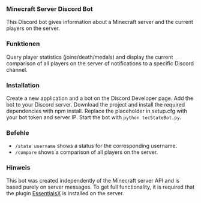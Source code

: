 ### Minecraft Server Discord Bot
This Discord bot gives information about a Minecraft server and the current players on the server.

### Funktionen

Query player statistics (joins/death/medals) and display the current comparison of all players on the server
of notifications to a specific Discord channel.

### Installation
Create a new application and a bot on the Discord Developer page.
Add the bot to your Discord server.
Download the project and install the required dependencies with npm install.
Replace the placeholder in setup.cfg with your bot token and server IP.
Start the bot with `python tecStateBot.py`.

### Befehle
- `/state username` shows a status for the corresponding username.
- `/compare` shows a comparison of all players on the server.

### Hinweis
This bot was created independently of the Minecraft server API and is based purely on server messages. To get full functionality, it is required that the plugin [EssentialsX](https://www.spigotmc.org/resources/essentialsx.9089/) is installed on the server.